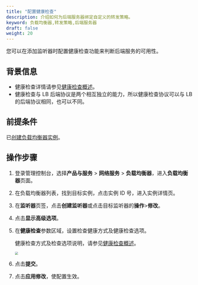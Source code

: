 ```yaml
---
title: "配置健康检查"
description: 介绍如何为后端服务器绑定自定义的转发策略。
keyword: 负载均衡器,转发策略,后端服务器
draft: false
weight: 20
---
```


您可以在添加监听器时配置健康检查功能来判断后端服务的可用性。

## 背景信息

- 健康检查详情请参见[健康检查概述](../intro/)。
- 健康检查与 LB 后端协议是两个相互独立的能力，所以健康检查协议可以与 LB 的后端协议相同，也可以不同。

## 前提条件

已[创建负载均衡器实例](/network/loadbalancer/manual/lb/create_lb/)。

## 操作步骤

1. 登录管理控制台，选择**产品与服务** > **网络服务** > **负载均衡器**，进入**负载均衡器**页面。

2. 在负载均衡器列表，找到目标实例，点击实例 ID 号，进入实例详情页。

3. 在**监听器**页签，点击**创建监听器**或点击目标监听器的**操作**>**修改**。

4. 点击**显示高级选项**。

5. 在**健康检查**参数区域，设置检查健康方式及健康检查选项。

   健康检查方式及检查选项说明，请参见[健康检查概述](../intro/)。

   <img src="../../../_images/config_healthy_check.png" style="zoom:50%;" />

6. 点击**提交**。
7. 点击**应用修改**，使配置生效。

